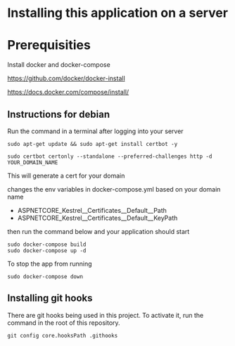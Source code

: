 ﻿# Installing this application on a server
# Prerequisities
Install docker and docker-compose

https://github.com/docker/docker-install

https://docs.docker.com/compose/install/

## Instructions for debian
Run the command in a terminal after logging into your server

```
sudo apt-get update && sudo apt-get install certbot -y

sudo certbot certonly --standalone --preferred-challenges http -d YOUR_DOMAIN_NAME
```

This will generate a cert for your domain


changes the env variables in docker-compose.yml based on your domain name

- ASPNETCORE_Kestrel__Certificates__Default__Path
- ASPNETCORE_Kestrel__Certificates__Default__KeyPath


then run the command below and your application should start
```
sudo docker-compose build
sudo docker-compose up -d
```

To stop the app from running

```
sudo docker-compose down
```

## Installing git hooks
There are git hooks being used in this project. To activate it, run the command in the root of this repository.

```
git config core.hooksPath .githooks
```

